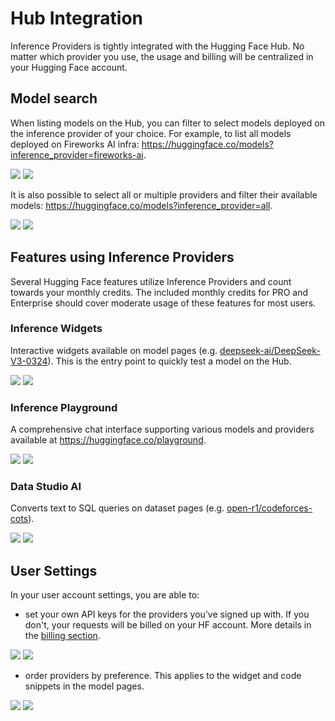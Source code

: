 # Hub Integration

Inference Providers is tightly integrated with the Hugging Face Hub. No matter which provider you use, the usage and billing will be centralized in your Hugging Face account.

## Model search

When listing models on the Hub, you can filter to select models deployed on the inference provider of your choice. For example, to list all models deployed on Fireworks AI infra: https://huggingface.co/models?inference_provider=fireworks-ai.

<div class="flex justify-center">
    <img class="block dark:hidden" src="https://huggingface.co/datasets/huggingface/documentation-images/resolve/main/inference-providers/models-filter-by-provider-light.png"/>
    <img class="hidden dark:block" src="https://huggingface.co/datasets/huggingface/documentation-images/resolve/main/inference-providers/models-filter-by-provider-dark.png"/>
</div>

It is also possible to select all or multiple providers and filter their available models: https://huggingface.co/models?inference_provider=all.

<div class="flex justify-center">
    <img class="block dark:hidden" src="https://huggingface.co/datasets/huggingface/documentation-images/resolve/main/inference-providers/models-filter-any-provider-light.png"/>
    <img class="hidden dark:block" src="https://huggingface.co/datasets/huggingface/documentation-images/resolve/main/inference-providers/models-filter-any-provider-dark.png"/>
</div>

## Features using Inference Providers

Several Hugging Face features utilize Inference Providers and count towards your monthly credits. The included monthly credits for PRO and Enterprise should cover moderate usage of these features for most users.

### Inference Widgets

Interactive widgets available on model pages (e.g. [deepseek-ai/DeepSeek-V3-0324](https://huggingface.co/deepseek-ai/DeepSeek-V3-0324)). This is the entry point to quickly test a model on the Hub.

<div class="flex justify-center">
    <img class="block dark:hidden" src="https://huggingface.co/datasets/huggingface/documentation-images/resolve/main/inference-providers/widget-select-provider-light.png"/>
    <img class="hidden dark:block" src="https://huggingface.co/datasets/huggingface/documentation-images/resolve/main/inference-providers/widget-select-provider-dark.png"/>
</div>

### Inference Playground

A comprehensive chat interface supporting various models and providers available at https://huggingface.co/playground.

<div class="flex justify-center">
    <img class="block dark:hidden" src="https://huggingface.co/datasets/huggingface/documentation-images/resolve/main/inference-providers/playground-example-light.png"/>
    <img class="hidden dark:block" src="https://huggingface.co/datasets/huggingface/documentation-images/resolve/main/inference-providers/playground-example-dark.png"/>
</div>

### Data Studio AI

Converts text to SQL queries on dataset pages (e.g. [open-r1/codeforces-cots](https://huggingface.co/datasets/open-r1/codeforces-cots/viewer)).

<div class="flex justify-center">
    <img class="block dark:hidden" src="https://huggingface.co/datasets/huggingface/documentation-images/resolve/main/inference-providers/data-studio-example-light.png"/>
    <img class="hidden dark:block" src="https://huggingface.co/datasets/huggingface/documentation-images/resolve/main/inference-providers/data-studio-example-dark.png"/>
</div>

## User Settings

In your user account settings, you are able to:
- set your own API keys for the providers you’ve signed up with. If you don't, your requests will be billed on your HF account. More details in the [billing section](./pricing#routed-requests-vs-direct-calls).

<div class="flex justify-center">
    <img class="block dark:hidden" src="https://huggingface.co/datasets/huggingface/documentation-images/resolve/main/inference-providers/set-custom-key-light.png"/>
    <img class="hidden dark:block" src="https://huggingface.co/datasets/huggingface/documentation-images/resolve/main/inference-providers/set-custom-key-dark.png"/>
</div>

- order providers by preference. This applies to the widget and code snippets in the model pages.

<div class="flex justify-center">
    <img class="block dark:hidden" src="https://huggingface.co/datasets/huggingface/documentation-images/resolve/main/inference-providers/provider-list-light.png"/>
    <img class="hidden dark:block" src="https://huggingface.co/datasets/huggingface/documentation-images/resolve/main/inference-providers/provider-list-dark.png"/>
</div>
